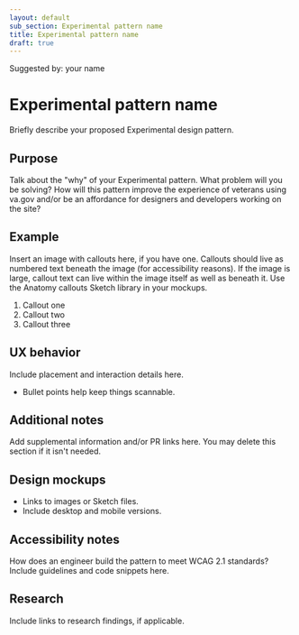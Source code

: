 ```yaml
---
layout: default
sub_section: Experimental pattern name
title: Experimental pattern name
draft: true
---
```

Suggested by: your name

# Experimental pattern name 

Briefly describe your proposed Experimental design pattern.

## Purpose

Talk about the "why" of your Experimental pattern. What problem will you be solving? How will this pattern improve the experience of veterans using va.gov and/or be an affordance for designers and developers working on the site?

## Example

Insert an image with callouts here, if you have one. Callouts should live as numbered text beneath the image (for accessibility reasons). If the image is large, callout text can live within the image itself as well as beneath it. Use the Anatomy callouts Sketch library in your mockups.

<!-- Insert image example -->

1. Callout one
2. Callout two
3. Callout three

## UX behavior 

Include placement and interaction details here.  

* Bullet points help keep things scannable.

## Additional notes

Add supplemental information and/or PR links here. You may delete this section if it isn't needed.

## Design mockups

* Links to images or Sketch files. 
* Include desktop and mobile versions.

## Accessibility notes

How does an engineer build the pattern to meet WCAG 2.1 standards? Include guidelines and code snippets here.

## Research

Include links to research findings, if applicable.
